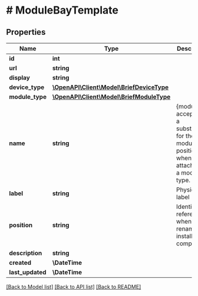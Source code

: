 # # ModuleBayTemplate

## Properties

Name | Type | Description | Notes
------------ | ------------- | ------------- | -------------
**id** | **int** |  | [readonly]
**url** | **string** |  | [readonly]
**display** | **string** |  | [readonly]
**device_type** | [**\OpenAPI\Client\Model\BriefDeviceType**](BriefDeviceType.md) |  | [optional]
**module_type** | [**\OpenAPI\Client\Model\BriefModuleType**](BriefModuleType.md) |  | [optional]
**name** | **string** | {module} is accepted as a substitution for the module bay position when attached to a module type. |
**label** | **string** | Physical label | [optional]
**position** | **string** | Identifier to reference when renaming installed components | [optional]
**description** | **string** |  | [optional]
**created** | **\DateTime** |  | [readonly]
**last_updated** | **\DateTime** |  | [readonly]

[[Back to Model list]](../../README.md#models) [[Back to API list]](../../README.md#endpoints) [[Back to README]](../../README.md)
